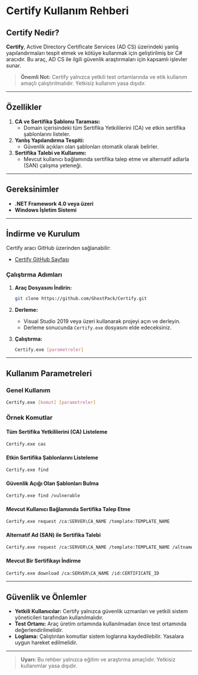 # Certify Kullanım Rehberi

## Certify Nedir?

**Certify**, Active Directory Certificate Services (AD CS) üzerindeki yanlış yapılandırmaları tespit etmek ve kötüye kullanmak için geliştirilmiş bir C# aracıdır. Bu araç, AD CS ile ilgili güvenlik araştırmaları için kapsamlı işlevler sunar.

> **Önemli Not:** Certify yalnızca yetkili test ortamlarında ve etik kullanım amaçlı çalıştırılmalıdır. Yetkisiz kullanım yasa dışıdır.

---

## Özellikler

1. **CA ve Sertifika Şablonu Taraması:**
   - Domain içerisindeki tüm Sertifika Yetkililerini (CA) ve etkin sertifika şablonlarını listeler.
2. **Yanlış Yapılandırma Tespiti:**
   - Güvenlik açıkları olan şablonları otomatik olarak belirler.
3. **Sertifika Talebi ve Kullanımı:**
   - Mevcut kullanıcı bağlamında sertifika talep etme ve alternatif adlarla (SAN) çalışma yeteneği.

---

## Gereksinimler

- **.NET Framework 4.0 veya üzeri**
- **Windows İşletim Sistemi**

---

## İndirme ve Kurulum

Certify aracı GitHub üzerinden sağlanabilir:

- [Certify GitHub Sayfası](https://github.com/GhostPack/Certify)

### Çalıştırma Adımları

1. **Araç Dosyasını İndirin:**
   ```bash
   git clone https://github.com/GhostPack/Certify.git
   ```

2. **Derleme:**
   - Visual Studio 2019 veya üzeri kullanarak projeyi açın ve derleyin.
   - Derleme sonucunda `Certify.exe` dosyasını elde edeceksiniz.

3. **Çalıştırma:**
   ```bash
   Certify.exe [parametreler]
   ```

---

## Kullanım Parametreleri

### Genel Kullanım
```bash
Certify.exe [komut] [parametreler]
```

### Örnek Komutlar

#### Tüm Sertifika Yetkililerini (CA) Listeleme
```bash
Certify.exe cas
```

#### Etkin Sertifika Şablonlarını Listeleme
```bash
Certify.exe find
```

#### Güvenlik Açığı Olan Şablonları Bulma
```bash
Certify.exe find /vulnerable
```

#### Mevcut Kullanıcı Bağlamında Sertifika Talep Etme
```bash
Certify.exe request /ca:SERVER\CA_NAME /template:TEMPLATE_NAME
```

#### Alternatif Ad (SAN) ile Sertifika Talebi
```bash
Certify.exe request /ca:SERVER\CA_NAME /template:TEMPLATE_NAME /altname:USERNAME
```

#### Mevcut Bir Sertifikayı İndirme
```bash
Certify.exe download /ca:SERVER\CA_NAME /id:CERTIFICATE_ID
```

---

## Güvenlik ve Önlemler

- **Yetkili Kullanıcılar:** Certify yalnızca güvenlik uzmanları ve yetkili sistem yöneticileri tarafından kullanılmalıdır.
- **Test Ortamı:** Araç üretim ortamında kullanılmadan önce test ortamında değerlendirilmelidir.
- **Loglama:** Çalıştırılan komutlar sistem loglarına kaydedilebilir. Yasalara uygun hareket edilmelidir.

---

> **Uyarı:** Bu rehber yalnızca eğitim ve araştırma amaçlıdır. Yetkisiz kullanımlar yasa dışıdır.
